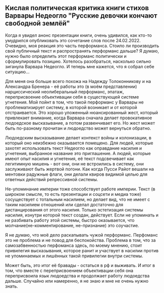 ## Кислая политическая критика книги стихов Варвары Недеогло "Русские девочки кончают свободной землёй"

Когда я увидел анонс презентации книги, очень удивился, как кто-то умудрился опубликовать это сочетание слов после 24.02.2022. Очевидно, моя реакция это часть перформанса. Стоило ли производить свой публичный текст и распространять перформанс дальше? Я думаю, нужно было определить этот перформанс политически и сформулировать позицию. Хотелось разобраться, насколько сильно зиганула Варвара Недеогло. И теперь мне кажется, что я собрал себе ситуацию...

Для меня она больше всего похожа на Надежду Толоконникову и на Александра Бренера - её работы это (в моём представлении) нарциссический неолиберальный перформанс, эпатаж, переприсвоение объективации себя в существующей системе угнетения. Мой пойнт в том, что такой перформанс у Варвары не проблематизирует систему, в которой возникает и от которой отстраивается. Это хорошо уложенный нюансированный жест, который привлекает внимание, когда Варвара сначала делает провокативное людоедское высказывание, а потом развенчивает его. Но жест может быть по-разному прочитан и людоедство может вернуться обратно. 

Людоедским высказывание делает контекст войны и колонизации, в который оно неизбежно оказывается помещено. Для людей, которые захотят использовать текст Недеогло как оправдание насилия и угнетения, выбранное название это приглашение. А людей, которые имеют опыт насилия и угнетения, её текст подсвечивает как легитимную мишень - вот они, они не встроились в систему, они заслуживают быть жертвой погони. Как когда Пусси Райот вешали на ментовки радужные флаги, они делали квиров видимой целью для ответных действий репрессивной системы. 

Не-упоминание империи тоже способствует работе империи. Текст (в широком смысле, то есть презентации и соцсети и медиа тоже) сосуществует с тотальным насилием, но делает вид, что не имеет с таким насилием отношений или сделал достаточно для дистанцирования от этого насилия. Только эстетизация системы насилия, изнутри которой текст создан, действует. Если не упоминать и не разбивать работу этой системы, быстро оказывается, что молчание(не-комментирование, не-признание) это соучастие. 

Я не думаю, что моё дело раскапывать чужой перформанс. Перфоманс это не проблема и не повод для беспокойства. Проблема в том, что за самозабвенностью перфоманса здесь, по моему мнению, стоит привилегия высказывания, которое ранит и участвует в насилии против не упоминаемых и лишённых такой привилегии внутри системы. 

Может быть, это итог её бравады - остаться в рф и выживать. И итог в том, что вместе с переприсвоением объективации себя она переприсвоила язык людоедства и продолжает работу людоедства дальше. Случайно или намеренно, я не знаю и мне не очень нужно знать.
